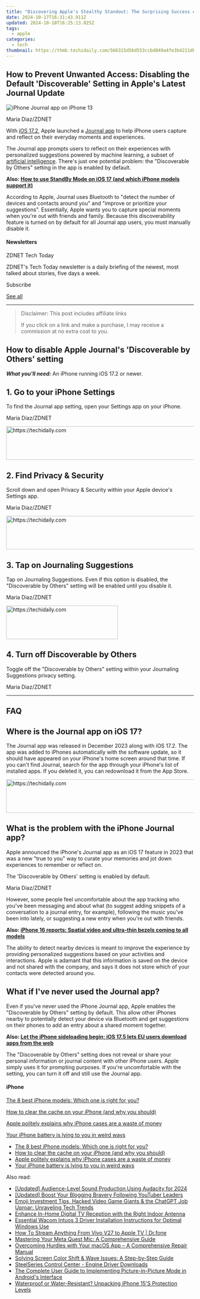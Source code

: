 ```yaml
---
title: "Discovering Apple's Stealthy Standout: The Surprising Success of the $349 iPad Revealed in Latest Event Coverage by ZDNET"
date: 2024-10-17T16:31:43.911Z
updated: 2024-10-18T16:25:13.025Z
tags:
  - apple
categories:
  - tech
thumbnail: https://thmb.techidaily.com/566315d56d553ccbd049a4fe3b4211dbde8cabf2cb29973d2f7eb7ff1fc0e46d.jpg
---
```


## How to Prevent Unwanted Access: Disabling the Default 'Discoverable' Setting in Apple's Latest Journal Update

![iPhone Journal app on iPhone 13](https://www.zdnet.com/a/img/resize/243db7f8502ff569985ab43658921426ee251f72/2024/04/05/ca836ca2-489f-4333-9b63-1e09daf1dc4a/journal.jpg?auto=webp&width=1280)

Maria Diaz/ZDNET

With [iOS 17.2](https://www.zdnet.com/article/apple-releases-ios-17-2-with-journal-app-iphone-15-pro-perks-and-more/), Apple launched a [Journal app](https://www.zdnet.com/article/how-to-use-the-iphones-new-journal-app-on-ios-17-and-why-you-should/) to help iPhone users capture and reflect on their everyday moments and experiences. 

The Journal app prompts users to reflect on their experiences with personalized suggestions powered by machine learning, a subset of [artificial intelligence](https://www.zdnet.com/article/what-is-ai-heres-everything-you-need-to-know-about-artificial-intelligence/). There's just one potential problem: the "Discoverable by Others" setting in the app is enabled by default.

**Also: [How to use StandBy Mode on iOS 17 (and which iPhone models support it)](https://www.zdnet.com/article/how-to-use-standby-mode-on-ios-17-and-which-iphone-models-support-it/)**

According to Apple, Journal uses Bluetooth to "detect the number of devices and contacts around you" and "improve or prioritize your suggestions". Essentially, Apple wants you to capture special moments when you're out with friends and family. Because this discoverability feature is turned on by default for all Journal app users, you must manually disable it.

#### Newsletters

ZDNET Tech Today

ZDNET's Tech Today newsletter is a daily briefing of the newest, most talked about stories, five days a week.

 Subscribe

[See all](https://www.zdnet.com/newsletters/)

---

>  Disclaimer: This post includes affiliate links
>
>  If you click on a link and make a purchase, I may receive a commission at no extra cost to you.
>

## How to disable Apple Journal's 'Discoverable by Others' setting

**_What you'll need:_** An iPhone running iOS 17.2 or newer. 

## 1\. Go to your iPhone Settings

To find the Journal app setting, open your Settings app on your iPhone.

Maria Diaz/ZDNET

<!-- affiliate ads begin -->
<a href="https://bluettius.sjv.io/c/5597632/2139115/17108" target="_top" id="2139115">
  <img src="//a.impactradius-go.com/display-ad/17108-2139115" border="0" alt="https://techidaily.com" width="728" height="90"/>
</a>
<img height="0" width="0" src="https://bluettius.sjv.io/i/5597632/2139115/17108" style="position:absolute;visibility:hidden;" border="0" />
<!-- affiliate ads end -->

## 2\. Find Privacy & Security

Scroll down and open Privacy & Security within your Apple device's Settings app.

Maria Diaz/ZDNET

<!-- affiliate ads begin -->
<a href="https://aligracehair.sjv.io/c/5597632/1918666/19272" target="_top" id="1918666">
  <img src="//a.impactradius-go.com/display-ad/19272-1918666" border="0" alt="https://techidaily.com" width="728" height="90"/>
</a>
<img height="0" width="0" src="https://aligracehair.sjv.io/i/5597632/1918666/19272" style="position:absolute;visibility:hidden;" border="0" />
<!-- affiliate ads end -->

## 3\. Tap on Journaling Suggestions

Tap on Journaling Suggestions. Even if this option is disabled, the "Discoverable by Others" setting will be enabled until you disable it.

Maria Diaz/ZDNET

<!-- affiliate ads begin -->
<a href="https://aligracehair.sjv.io/c/5597632/1918714/19272" target="_top" id="1918714">
  <img src="//a.impactradius-go.com/display-ad/19272-1918714" border="0" alt="https://techidaily.com" width="300" height="90"/>
</a>
<img height="0" width="0" src="https://aligracehair.sjv.io/i/5597632/1918714/19272" style="position:absolute;visibility:hidden;" border="0" />
<!-- affiliate ads end -->

## 4\. Turn off Discoverable by Others

Toggle off the "Discoverable by Others" setting within your Journaling Suggestions privacy setting.

Maria Diaz/ZDNET

---

## **FAQ**

## Where is the Journal app on iOS 17?

The Journal app was released in December 2023 along with iOS 17.2\. The app was added to iPhones automatically with the software update, so it should have appeared on your iPhone's home screen around that time. If you can't find Journal, search for the app through your iPhone's list of installed apps. If you deleted it, you can redownload it from the App Store.

<!-- affiliate ads begin -->
<a href="https://appsumo.8odi.net/c/5597632/2105882/7443" target="_top" id="2105882">
  <img src="//a.impactradius-go.com/display-ad/7443-2105882" border="0" alt="https://techidaily.com" width="728" height="90"/>
</a>
<img height="0" width="0" src="https://appsumo.8odi.net/i/5597632/2105882/7443" style="position:absolute;visibility:hidden;" border="0" />
<!-- affiliate ads end -->

## What is the problem with the iPhone Journal app?

Apple announced the iPhone's Journal app as an iOS 17 feature in 2023 that was a new "true to you" way to curate your memories and jot down experiences to remember or reflect on.

The 'Discoverable by Others' setting is enabled by default.

Maria Diaz/ZDNET

However, some people feel uncomfortable about the app tracking who you've been messaging and about what (to suggest adding snippets of a conversation to a journal entry, for example), following the music you've been into lately, or suggesting a new entry when you're out with friends.

**Also: [iPhone 16 reports: Spatial video and ultra-thin bezels coming to all models](https://www.zdnet.com/article/iphone-16-reports-spatial-video-and-ultra-thin-bezels-coming-to-all-models/)**

The ability to detect nearby devices is meant to improve the experience by providing personalized suggestions based on your activities and interactions. Apple is adamant that this information is saved on the device and not shared with the company, and says it does not store which of your contacts were detected around you.

## What if I've never used the Journal app?

Even if you've never used the iPhone Journal app, Apple enables the "Discoverable by Others" setting by default. This allow other iPhones nearby to potentially detect your device via Bluetooth and get suggestions on their phones to add an entry about a shared moment together. 

**Also: [Let the iPhone sideloading begin; iOS 17.5 lets EU users download apps from the web](https://www.zdnet.com/article/let-the-iphone-sideloading-begin-ios-17-5-lets-eu-users-download-apps-from-the-web/)**

The "Discoverable by Others" setting does not reveal or share your personal information or journal content with other iPhone users. Apple simply uses it for prompting purposes. If you're uncomfortable with the setting, you can turn it off and still use the Journal app. 

#### iPhone

[The 8 best iPhone models: Which one is right for you?](https://www.zdnet.com/article/best-iphone/ "The 8 best iPhone models: Which one is right for you?")

[How to clear the cache on your iPhone (and why you should)](https://www.zdnet.com/article/how-to-clear-cache-on-iphone-and-why-you-should/ "How to clear the cache on your iPhone (and why you should)")

[Apple politely explains why iPhone cases are a waste of money](https://www.zdnet.com/article/apple-politely-explains-why-iphone-cases-are-a-waste-of-money/ "Apple politely explains why iPhone cases are a waste of money")

[Your iPhone battery is lying to you in weird ways](https://www.zdnet.com/article/your-iphone-battery-is-lying-to-you-in-weird-ways/ "Your iPhone battery is lying to you in weird ways")

* [The 8 best iPhone models: Which one is right for you?](https://www.zdnet.com/article/best-iphone/ "The 8 best iPhone models: Which one is right for you?")
* [How to clear the cache on your iPhone (and why you should)](https://www.zdnet.com/article/how-to-clear-cache-on-iphone-and-why-you-should/ "How to clear the cache on your iPhone (and why you should)")
* [Apple politely explains why iPhone cases are a waste of money](https://www.zdnet.com/article/apple-politely-explains-why-iphone-cases-are-a-waste-of-money/ "Apple politely explains why iPhone cases are a waste of money")
* [Your iPhone battery is lying to you in weird ways](https://www.zdnet.com/article/your-iphone-battery-is-lying-to-you-in-weird-ways/ "Your iPhone battery is lying to you in weird ways")

<ins class="adsbygoogle"
     style="display:block"
     data-ad-format="autorelaxed"
     data-ad-client="ca-pub-7571918770474297"
     data-ad-slot="1223367746"></ins>

<ins class="adsbygoogle"
     style="display:block"
     data-ad-client="ca-pub-7571918770474297"
     data-ad-slot="8358498916"
     data-ad-format="auto"
     data-full-width-responsive="true"></ins>

<span class="atpl-alsoreadstyle">Also read:</span>
<div><ul>
<li><a href="https://fox-access.techidaily.com/updated-audience-level-sound-production-using-audacity-for-2024/"><u>[Updated] Audience-Level Sound Production Using Audacity for 2024</u></a></li>
<li><a href="https://youtube-blog.techidaily.com/ed-boost-your-blogging-bravery-following-youtuber-leaders/"><u>[Updated] Boost Your Blogging Bravery Following YouTuber Leaders</u></a></li>
<li><a href="https://tech-hub.techidaily.com/emoji-investment-tips-hacked-video-game-giants-and-the-chatgpt-job-uproar-unraveling-tech-trends/"><u>Emoji Investment Tips, Hacked Video Game Giants & the ChatGPT Job Uproar: Unraveling Tech Trends</u></a></li>
<li><a href="https://techtrends.techidaily.com/enhance-in-home-digital-tv-reception-with-the-right-indoor-antenna/"><u>Enhance In-Home Digital TV Reception with the Right Indoor Antenna</u></a></li>
<li><a href="https://win-dash.techidaily.com/essential-wacom-intuos-3-driver-installation-instructions-for-optimal-windows-use/"><u>Essential Wacom Intuos 3 Driver Installation Instructions for Optimal Windows Use</u></a></li>
<li><a href="https://screen-mirror.techidaily.com/how-to-stream-anything-from-vivo-v27-to-apple-tv-drfone-by-drfone-android/"><u>How To Stream Anything From Vivo V27 to Apple TV | Dr.fone</u></a></li>
<li><a href="https://techtrends.techidaily.com/mastering-your-meta-quest-mic-a-comprehensive-guide/"><u>Mastering Your Meta Quest Mic: A Comprehensive Guide</u></a></li>
<li><a href="https://tech-renaissance.techidaily.com/overcoming-hurdles-with-your-macos-app-a-comprehensive-repair-manual/"><u>Overcoming Hurdles with Your macOS App – A Comprehensive Repair Manual</u></a></li>
<li><a href="https://tech-renaissance.techidaily.com/solving-screen-color-shift-and-wave-issues-a-step-by-step-guide/"><u>Solving Screen Color Shift & Wave Issues: A Step-by-Step Guide</u></a></li>
<li><a href="https://driver-download.techidaily.com/steelseries-control-center-engine-driver-downloads/"><u>SteelSeries Control Center - Engine Driver Downloads</u></a></li>
<li><a href="https://tech-renaissance.techidaily.com/the-complete-user-guide-to-implementing-picture-in-picture-mode-in-androids-interface/"><u>The Complete User Guide to Implementing Picture-in-Picture Mode in Android's Interface</u></a></li>
<li><a href="https://tech-renaissance.techidaily.com/waterproof-or-water-resistant-unpacking-iphone-15s-protection-levels/"><u>Waterproof or Water-Resistant? Unpacking iPhone 15'S Protection Levels</u></a></li>
</ul></div>

